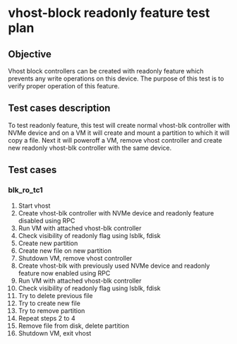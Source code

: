 # vhost-block readonly feature test plan

## Objective
Vhost block controllers can be created with readonly feature which prevents any write operations on this device.
The purpose of this test is to verify proper operation of this feature.

## Test cases description
To test readonly feature, this test will create normal vhost-blk controller with NVMe device and on a VM it will
create and mount a partition to which it will copy a file. Next it will poweroff a VM, remove vhost controller and
create new readonly vhost-blk controller with the same device.

## Test cases

### blk_ro_tc1
1. Start vhost
2. Create vhost-blk controller with NVMe device and readonly feature disabled using RPC
3. Run VM with attached vhost-blk controller
4. Check visibility of readonly flag using lsblk, fdisk
5. Create new partition
6. Create new file on new partition
7. Shutdown VM, remove vhost controller
8. Create vhost-blk with previously used NVMe device and readonly feature now enabled using RPC
9. Run VM with attached vhost-blk controller
10. Check visibility of readonly flag using lsblk, fdisk
11. Try to delete previous file
12. Try to create new file
13. Try to remove partition
14. Repeat steps 2 to 4
15. Remove file from disk, delete partition
16. Shutdown VM, exit vhost
